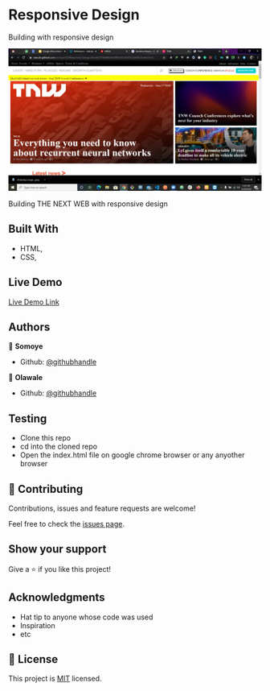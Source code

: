 # Responsive Design

Building with responsive design

![screenshot](./assests/screenshot)

Building THE NEXT WEB with responsive design
## Built With

- HTML,
- CSS,

## Live Demo

[Live Demo Link](https://rawcdn.githack.com/somoye123/Responsive-Design/36ce427419af482c9e3095cf65c8297fcc5e0367/index.html)

## Authors

👤 **Somoye**

- Github: [@githubhandle](https://github.com/somoye123)

👤 **Olawale**

- Github: [@githubhandle](https://github.com/OlawaleJoseph)

## Testing

- Clone this repo
- cd into the cloned repo
- Open the index.html file on google chrome browser or any anyother browser

## 🤝 Contributing

Contributions, issues and feature requests are welcome!

Feel free to check the [issues page](issues/).

## Show your support

Give a ⭐️ if you like this project!

## Acknowledgments

- Hat tip to anyone whose code was used
- Inspiration
- etc

## 📝 License

This project is [MIT](lic.url) licensed.
